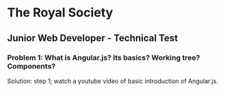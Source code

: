 
# The Royal Society

## Junior Web Developer - Technical Test

### Problem 1: What is Angular.js? Its basics? Working tree? Components?

Solution: step 1; watch a youtube video of basic introduction of Angular.js.
### 

### 